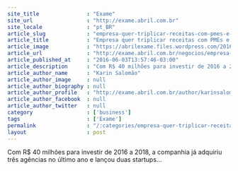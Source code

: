 ```yaml
---
site_title               : "Exame"
site_url                 : "http://exame.abril.com.br"
site_locale              : "pt_BR"
article_slug             : "empresa-quer-triplicar-receitas-com-pmes-e-viagens-exoticas"
article_title            : "Empresa quer triplicar receitas com PMEs e viagens exóticas"
article_image            : "https://abrilexame.files.wordpress.com/2016/09/size_960_16_9_dolar-passaporte-computador-viagem.jpg?quality=70&strip=all&w=960"
article_url              : "http://exame.abril.com.br/negocios/empresa-de-viagens-quer-triplicar-receitas-com-pmes/"
article_published_at     : "2016-06-03T13:57:46-03:00"
article_description      : "Com R$ 40 milhões para investir de 2016 a 2018, a companhia já adquiriu três agências no último ano e lançou duas startups..."
article_author_name      : "Karin Salomão"
article_author_image     : null
article_author_biography : null
article_author_profile   : "http://exame.abril.com.br/author/karinsalomaoexame/"
article_author_facebook  : null
article_author_twitter   : null
category                 : ['business']
tags                     : ['Exame']
permalink                : "/:categories/empresa-quer-triplicar-receitas-com-pmes-e-viagens-exoticas/"
layout                   : post
---
```


Com R$ 40 milhões para investir de 2016 a 2018, a companhia já adquiriu três agências no último ano e lançou duas startups...
